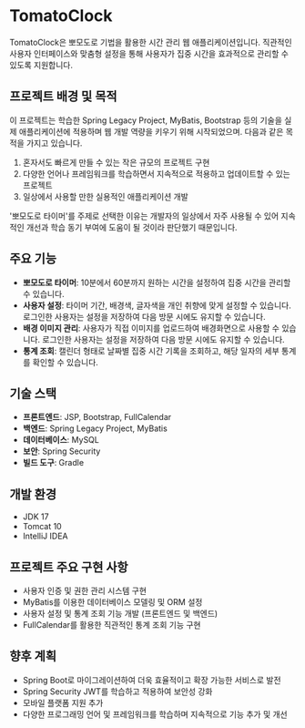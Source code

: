 # TomatoClock

TomatoClock은 뽀모도로 기법을 활용한 시간 관리 웹 애플리케이션입니다. 직관적인 사용자 인터페이스와 맞춤형 설정을 통해 사용자가 집중 시간을 효과적으로 관리할 수 있도록 지원합니다.

## 프로젝트 배경 및 목적
이 프로젝트는 학습한 Spring Legacy Project, MyBatis, Bootstrap 등의 기술을 실제 애플리케이션에 적용하며 웹 개발 역량을 키우기 위해 시작되었으며. 다음과 같은 목적을 가지고 있습니다.

1. 혼자서도 빠르게 만들 수 있는 작은 규모의 프로젝트 구현
2. 다양한 언어나 프레임워크를 학습하면서 지속적으로 적용하고 업데이트할 수 있는 프로젝트
3. 일상에서 사용할 만한 실용적인 애플리케이션 개발

'뽀모도로 타이머'를 주제로 선택한 이유는 개발자의 일상에서 자주 사용될 수 있어 지속적인 개선과 학습 동기 부여에 도움이 될 것이라 판단했기 때문입니다.

## 주요 기능

- **뽀모도로 타이머**: 10분에서 60분까지 원하는 시간을 설정하여 집중 시간을 관리할 수 있습니다.
- **사용자 설정**: 타이머 기간, 배경색, 글자색을 개인 취향에 맞게 설정할 수 있습니다. 로그인한 사용자는 설정을 저장하여 다음 방문 시에도 유지할 수 있습니다.
- **배경 이미지 관리**: 사용자가 직접 이미지를 업로드하여 배경화면으로 사용할 수 있습니다. 로그인한 사용자는 설정을 저장하여 다음 방문 시에도 유지할 수 있습니다.
- **통계 조회**: 캘린더 형태로 날짜별 집중 시간 기록을 조회하고, 해당 일자의 세부 통계를 확인할 수 있습니다.

## 기술 스택

- **프론트엔드**: JSP, Bootstrap, FullCalendar
- **백엔드**: Spring Legacy Project, MyBatis
- **데이터베이스**: MySQL
- **보안**: Spring Security
- **빌드 도구**: Gradle

## 개발 환경

- JDK 17
- Tomcat 10
- IntelliJ IDEA

## 프로젝트 주요 구현 사항

- 사용자 인증 및 권한 관리 시스템 구현
- MyBatis를 이용한 데이터베이스 모델링 및 ORM 설정
- 사용자 설정 및 통계 조회 기능 개발 (프론트엔드 및 백엔드)
- FullCalendar를 활용한 직관적인 통계 조회 기능 구현

## 향후 계획

- Spring Boot로 마이그레이션하여 더욱 효율적이고 확장 가능한 서비스로 발전
- Spring Security JWT를 학습하고 적용하여 보안성 강화
- 모바일 플랫폼 지원 추가
- 다양한 프로그래밍 언어 및 프레임워크를 학습하며 지속적으로 기능 추가 및 개선


